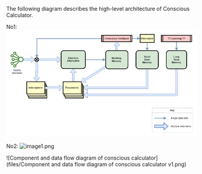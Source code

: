 The following diagram describes the high-level architecture of Conscious Calculator.

No1:
![image1.png](image-no1.png)

No2:
![image1.png](image-no2.png)

![Component and data flow diagram of conscious calculator](files/Component and data flow diagram of conscious calculator v1.png)